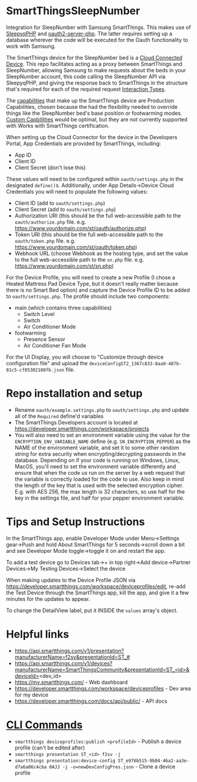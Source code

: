 # SmartThingsSleepNumber
Integration for SleepNumber with Samsung SmartThings. This makes use of [SleepyqPHP](https://github.com/jasonkaruza/SleepyqPHP) and [oauth2-server-php](https://github.com/jasonkaruza/oauth2-server-php). The latter requires setting up a database wherever the code will be executed for the Oauth functionality to work with Samsung.

The SmartThings device for the SleepNumber bed is a [Cloud Connected Device](https://developer.smartthings.com/devices/cloud-connected). This repo facilitates acting as a proxy between SmartThings and SleepNumber, allowing Samsung to make requests about the beds in your SleepNumber account, this code calling the SleepNumber API via SleepyqPHP, and giving the response back to SmartThings in the structure that's required for each of the required request [Interaction Types](https://developer.smartthings.com/docs/devices/cloud-connected/interaction-types/).

The [capabilities](https://developer.smartthings.com/docs/devices/capabilities/capabilities-reference) that make up the SmartThings device are Production Capabilities, chosen because the had the flexibility needed to override things like the SleepNumber bed's base position or footwarming modes. [Custom Capbililties](https://developer.smartthings.com/docs/devices/capabilities/custom-capabilities) would be optimal, but they are not currently supported with Works with SmartThings certification.

When setting up the Cloud Connector for the device in the Developers Portal, App Credentials are provided by SmartThings, including:
- App ID
- Client ID
- Client Secret (don't lose this)

These values will need to be configured within `oauth/settings.php` in the designated `define()`s. Additionally, under App Details->Device Cloud Credentials you will need to populate the following values:
- Client ID (add to `oauth/settings.php`)
- Client Secret (add to `oauth/settings.php`)
- Authorization URI (this should be the full web-accessible path to the `oauth/authorize.php` file. e.g. https://www.yourdomain.com/st/oauth/authorize.php)
- Token URI (this should be the full web-accessible path to the `oauth/token.php` file. e.g. https://www.yourdomain.com/st/oauth/token.php)
- Webhook URL (choose Webhook as the hosting type, and set the value to the full web-accessible path to the `sn.php` file. e.g. https://www.yourdomain.com/st/sn.php)

For the Device Profile, you will need to create a new Profile (I chose a Heated Mattress Pad Device Type, but it doesn't really matter because there is no Smart Bed option) and capture the Device Profile ID to be added to `oauth/settings.php`. The profile should include two components:
- main (which contains three capabilities)
  - Switch Level
  - Switch
  - Air Conditioner Mode
- footwarming
  - Presence Sensor
  - Air Conditioner Fan Mode

For the UI Display, you will choose to "Customize through device configuration file" and upload the `deviceConfigST2_1367c833-8aa0-487b-81c5-cf05302108fb.json` file.

# Repo installation and setup
- Rename `oauth/example.settings.php` to `oauth/settings.php` and update all of the `Required` define'd variables
- The SmartThings Developers account is located at https://developer.smartthings.com/workspace/projects
- You will also need to set an environment variable using the value for the `ENCRYPTION_ENV_VARIABLE_NAME` define (e.g. `SN_ENCRYPTION_PEPPER`) as the NAME of the environment variable, and set it to some other random string for extra security when encrypting/decrypting passwords in the database. Depending on if your code is running on Windows, Linux, MacOS, you'll need to set the environment variable differently and ensure that when the code us run on the server by a web request that the variable is correctly loaded for the code to use. Also keep in mind the length of the key that is used with the selected encryption cipher. E.g. with AES 256, the max length is 32 characters, so use half for the key in the settings file, and half for your pepper environment variable.

# Tips and Setup Instructions
In the SmartThings app, enable Developer Mode under Menu->Settings gear->Push and hold About SmartThings for 5 seconds->scroll down a bit and see Developer Mode toggle->toggle it on and restart the app.

To add a test device go to Devices tab->+ in top right->Add device->Partner Devices->My Testing Devices->Select the device

When making updates to the Device Profile JSON via https://developer.smartthings.com/workspace/deviceprofiles/edit, re-add the Test Device through the SmartThings app, kill the app, and give it a few minutes for the updates to appear.

To change the DetailView label, put it INSIDE the `values` array's object.

# Helpful links
- https://api.smartthings.com/v1/presentation?manufacturerName=f2sv&presentationId=ST_#
- https://api.smartthings.com/v1/devices?manufacturerName=SmartThingsCommunity&presentationId=ST_<id>&deviceId=<dev_id>
- https://my.smartthings.com/ - Web dashboard
- https://developer.smartthings.com/workspace/deviceprofiles - Dev area for my device
- https://developer.smartthings.com/docs/api/public/ - API docs

# [CLI Commands](https://github.com/SmartThingsCommunity/smartthings-cli?tab=readme-ov-file#smartthings-deviceprofiles-id)
- `smartthings deviceprofiles:publish <profileId>` - Publish a device profile (can't be edited after)
- `smartthings presentation ST_<id> f2sv -j`
- `smartthings presentation:device-config ST_e976b515-9b04-46a2-aa3e-d7a6a06c4cba 0AJJ -j -o=newDevConfigPres.json` - Clone a device profile
